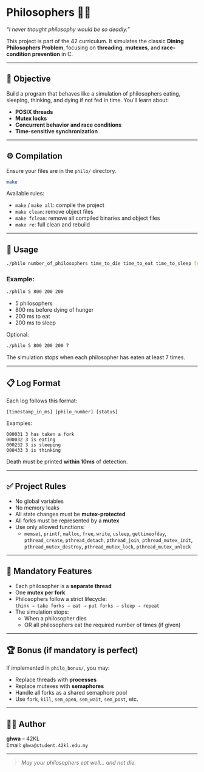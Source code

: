 # Philosophers 🧠🍝

_“I never thought philosophy would be so deadly.”_

This project is part of the 42 curriculum. It simulates the classic **Dining Philosophers Problem**, focusing on **threading**, **mutexes**, and **race-condition prevention** in C.

---

## 📌 Objective

Build a program that behaves like a simulation of philosophers eating, sleeping, thinking, and dying if not fed in time. You'll learn about:

- **POSIX threads**
- **Mutex locks**
- **Concurrent behavior and race conditions**
- **Time-sensitive synchronization**

---

## ⚙️ Compilation

Ensure your files are in the `philo/` directory.

```bash
make
```

Available rules:
- `make` / `make all`: compile the project
- `make clean`: remove object files
- `make fclean`: remove all compiled binaries and object files
- `make re`: full clean and rebuild

---

## 🚀 Usage

```bash
./philo number_of_philosophers time_to_die time_to_eat time_to_sleep [number_of_times_each_philosopher_must_eat]
```

### Example:

```bash
./philo 5 800 200 200
```

- 5 philosophers
- 800 ms before dying of hunger
- 200 ms to eat
- 200 ms to sleep

Optional:
```bash
./philo 5 800 200 200 7
```
The simulation stops when each philosopher has eaten at least 7 times.

---

## 📋 Log Format

Each log follows this format:

```
[timestamp_in_ms] [philo_number] [status]
```

Examples:
```
000031 3 has taken a fork
000032 3 is eating
000232 3 is sleeping
000433 3 is thinking
```

Death must be printed **within 10ms** of detection.

---

## ✅ Project Rules

- No global variables
- No memory leaks
- All state changes must be **mutex-protected**
- All forks must be represented by a **mutex**
- Use only allowed functions:
  - `memset`, `printf`, `malloc`, `free`, `write`, `usleep`, `gettimeofday`, `pthread_create`, `pthread_detach`, `pthread_join`, `pthread_mutex_init`, `pthread_mutex_destroy`, `pthread_mutex_lock`, `pthread_mutex_unlock`

---

## 🧪 Mandatory Features

- Each philosopher is a **separate thread**
- One **mutex per fork**
- Philosophers follow a strict lifecycle:  
  `think → take forks → eat → put forks → sleep → repeat`
- The simulation stops:
  - When a philosopher dies
  - OR all philosophers eat the required number of times (if given)

---

## 🏆 Bonus (if mandatory is perfect)

If implemented in `philo_bonus/`, you may:
- Replace threads with **processes**
- Replace mutexes with **semaphores**
- Handle all forks as a shared semaphore pool
- Use `fork`, `kill`, `sem_open`, `sem_wait`, `sem_post`, etc.

---

## 👨‍💻 Author

**ghwa** – 42KL  
Email: `ghwa@student.42kl.edu.my`

---

> _May your philosophers eat well... and not die._
